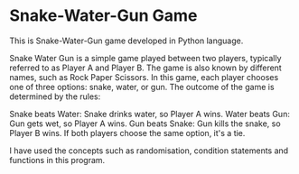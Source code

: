 # Snake-Water-Gun Game

This is Snake-Water-Gun game developed in Python language.

Snake Water Gun is a simple game played between two players, typically referred to as Player A and Player B. The game is also known by different names, such as Rock Paper Scissors. In this game, each player chooses one of three options: snake, water, or gun.
The outcome of the game is determined by the rules:

Snake beats Water: Snake drinks water, so Player A wins.
Water beats Gun: Gun gets wet, so Player A wins.
Gun beats Snake: Gun kills the snake, so Player B wins.
If both players choose the same option, it's a tie.

I have used the concepts such as randomisation, condition statements and functions in this program.
